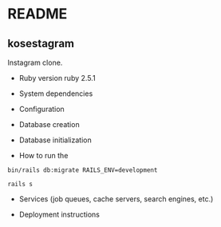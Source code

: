 # README
## kosestagram
Instagram clone.

* Ruby version
ruby 2.5.1
* System dependencies

* Configuration

* Database creation

* Database initialization

* How to run the
```
bin/rails db:migrate RAILS_ENV=development
```
```
rails s
```

* Services (job queues, cache servers, search engines, etc.)

* Deployment instructions

